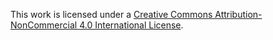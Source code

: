 This work is licensed under a [Creative Commons Attribution-NonCommercial 4.0 International License](http://creativecommons.org/licenses/by-nc/4.0/).
